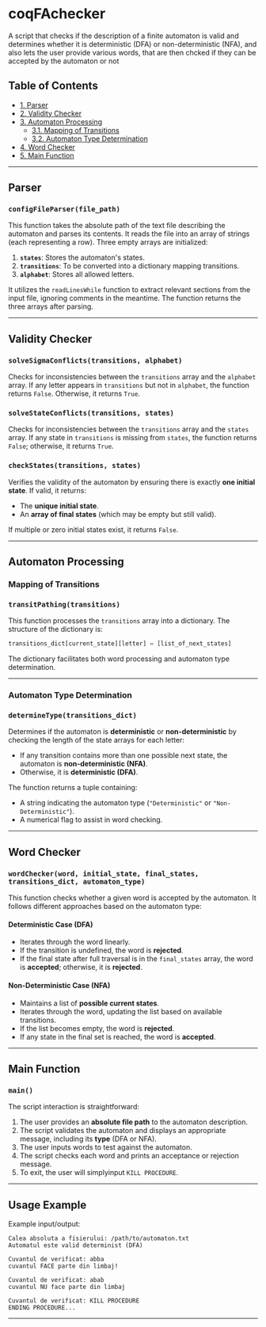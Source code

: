 # coqFAchecker

A script that checks if the description of a finite automaton is valid and determines whether it is deterministic (DFA) or non-deterministic (NFA), and also lets the user provide various words, that are then chcked if they can be accepted by the automaton or not

## Table of Contents
- [1. Parser](#parser)
- [2. Validity Checker](#validity-checker)
- [3. Automaton Processing](#automaton-processing)
  - [3.1. Mapping of Transitions](#mapping-of-transitions)
  - [3.2. Automaton Type Determination](#automaton-type-determination)
- [4. Word Checker](#word-checker)
- [5. Main Function](#main-function)

---

## Parser

### `configFileParser(file_path)`
This function takes the absolute path of the text file describing the automaton and parses its contents. It reads the file into an array of strings (each representing a row). Three empty arrays are initialized:

1. **`states`**: Stores the automaton's states.
2. **`transitions`**: To be converted into a dictionary mapping transitions.
3. **`alphabet`**: Stores all allowed letters.

It utilizes the `readLinesWhile` function to extract relevant sections from the input file, ignoring comments in the meantime. The function returns the three arrays after parsing.

---

## Validity Checker

### `solveSigmaConflicts(transitions, alphabet)`
Checks for inconsistencies between the `transitions` array and the `alphabet` array. If any letter appears in `transitions` but not in `alphabet`, the function returns `False`. Otherwise, it returns `True`.

### `solveStateConflicts(transitions, states)`
Checks for inconsistencies between the `transitions` array and the `states` array. If any state in `transitions` is missing from `states`, the function returns `False`; otherwise, it returns `True`.

### `checkStates(transitions, states)`
Verifies the validity of the automaton by ensuring there is exactly **one initial state**. If valid, it returns:
- The **unique initial state**.
- An **array of final states** (which may be empty but still valid).

If multiple or zero initial states exist, it returns `False`.

---

## Automaton Processing

### Mapping of Transitions

### `transitPathing(transitions)`
This function processes the `transitions` array into a dictionary. The structure of the dictionary is:

```python
transitions_dict[current_state][letter] = [list_of_next_states]
```

The dictionary facilitates both word processing and automaton type determination.

---

### Automaton Type Determination

### `determineType(transitions_dict)`
Determines if the automaton is **deterministic** or **non-deterministic** by checking the length of the state arrays for each letter:
- If any transition contains more than one possible next state, the automaton is **non-deterministic (NFA)**.
- Otherwise, it is **deterministic (DFA)**.

The function returns a tuple containing:
- A string indicating the automaton type (`"Deterministic"` or `"Non-Deterministic"`).
- A numerical flag to assist in word checking.

---

## Word Checker

### `wordChecker(word, initial_state, final_states, transitions_dict, automaton_type)`

This function checks whether a given word is accepted by the automaton. It follows different approaches based on the automaton type:

#### **Deterministic Case (DFA)**
- Iterates through the word linearly.
- If the transition is undefined, the word is **rejected**.
- If the final state after full traversal is in the `final_states` array, the word is **accepted**; otherwise, it is **rejected**.

#### **Non-Deterministic Case (NFA)**
- Maintains a list of **possible current states**.
- Iterates through the word, updating the list based on available transitions.
- If the list becomes empty, the word is **rejected**.
- If any state in the final set is reached, the word is **accepted**.

---

## Main Function

### `main()`

The script interaction is straightforward:
1. The user provides an **absolute file path** to the automaton description.
2. The script validates the automaton and displays an appropriate message, including its **type** (DFA or NFA).
3. The user inputs words to test against the automaton.
4. The script checks each word and prints an acceptance or rejection message.
5. To exit, the user will simplyinput `KILL PROCEDURE`.

---

## Usage Example

Example input/output:
```plaintext
Calea absoluta a fisierului: /path/to/automaton.txt
Automatul este valid determinist (DFA)

Cuvantul de verificat: abba
cuvantul FACE parte din limbaj!

Cuvantul de verificat: abab
cuvantul NU face parte din limbaj

Cuvantul de verificat: KILL PROCEDURE
ENDING PROCEDURE...
```

---
